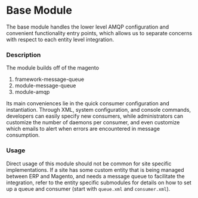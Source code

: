 # Base Module
The base module handles the lower level AMQP configuration and convenient functionality entry points, which allows us
to separate concerns with respect to each entity level integration.

### Description
The module builds off of the magento

1. framework-message-queue
2. module-message-queue
3. module-amqp

Its main conveniences lie in the quick consumer configuration and instantiation. Through XML, system configuration, and
console commands, developers can easily specify new consumers, while administrators can customize the number of daemons
per consumer, and even customize which emails to alert when errors are encountered in message consumption.

### Usage
Direct usage of this module should not be common for site specific implementations. If a site has some custom entity that
is being managed between ERP and Magento, and needs a message queue to facilitate the integration, refer to the entity specific
submodules for details on how to set up a queue and consumer (start with `queue.xml` and `consumer.xml`).